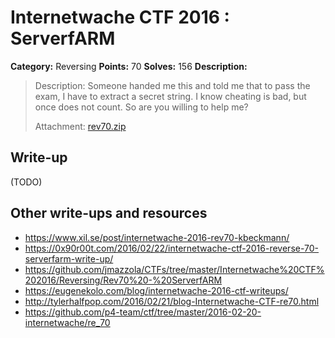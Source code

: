 # Internetwache CTF 2016 : ServerfARM

**Category:** Reversing
**Points:** 70
**Solves:** 156
**Description:**

> Description: Someone handed me this and told me that to pass the exam, I have to extract a secret string. I know cheating is bad, but once does not count. So are you willing to help me?
> 
> 
> Attachment: [rev70.zip](./rev70.zip)


## Write-up

(TODO)

## Other write-ups and resources

* <https://www.xil.se/post/internetwache-2016-rev70-kbeckmann/>
* <https://0x90r00t.com/2016/02/22/internetwache-ctf-2016-reverse-70-serverfarm-write-up/>
* <https://github.com/jmazzola/CTFs/tree/master/Internetwache%20CTF%202016/Reversing/Rev70%20-%20ServerfARM>
* <https://eugenekolo.com/blog/internetwache-2016-ctf-writeups/>
* <http://tylerhalfpop.com/2016/02/21/blog-Internetwache-CTF-re70.html>
* <https://github.com/p4-team/ctf/tree/master/2016-02-20-internetwache/re_70>
